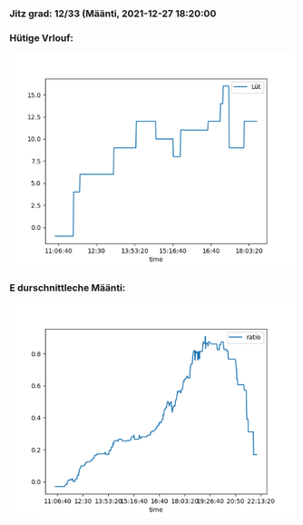 ### Jitz grad: 12/33 (Määnti, 2021-12-27 18:20:00

### Hütige Vrlouf:
![Graph](Today.png)

### E durschnittleche Määnti:
![Graph](Määnti.png)